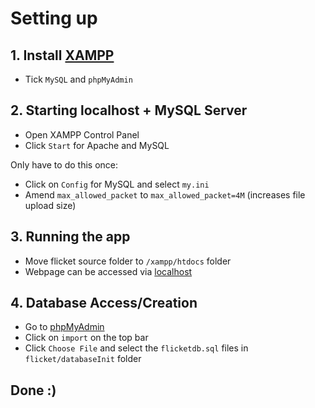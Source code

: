 # Setting up

## 1. Install [XAMPP](https://www.apachefriends.org/download.html)
- Tick `MySQL` and `phpMyAdmin`

## 2. Starting localhost + MySQL Server
- Open XAMPP Control Panel
- Click `Start` for Apache and MySQL

Only have to do this once:
- Click on `Config` for MySQL and select `my.ini`
- Amend `max_allowed_packet` to `max_allowed_packet=4M` (increases file upload size)

## 3. Running the app
- Move flicket source folder to `/xampp/htdocs` folder
- Webpage can be accessed via [localhost](http://localhost/flicket/)

## 4. Database Access/Creation
- Go to [phpMyAdmin](http://localhost/phpmyadmin/)
- Click on `import` on the top bar
- Click `Choose File` and select the `flicketdb.sql` files in `flicket/databaseInit` folder

## Done :)
